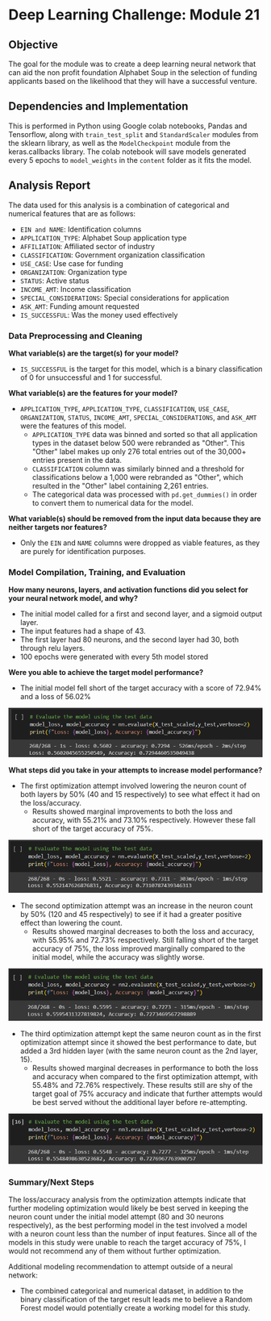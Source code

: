 # Deep Learning Challenge: Module 21

## Objective

The goal for the module was to create a deep learning neural network that can aid the non profit foundation Alphabet Soup in the selection of funding applicants based on the likelihood that they will have a successful venture.

## Dependencies and Implementation
This is performed in Python using Google colab notebooks, Pandas and Tensorflow, along with `train_test_split` and `StandardScaler` modules from the sklearn library, as well as the `ModelCheckpoint` module from the keras.callbacks library. The colab notebook will save models generated every 5 epochs to `model_weights` in the `content` folder as it fits the model. 

## Analysis Report

The data used for this analysis is a combination of categorical and numerical features that are as follows:
- `EIN and NAME`: Identification columns
- `APPLICATION_TYPE`: Alphabet Soup application type
- `AFFILIATION`: Affiliated sector of industry
- `CLASSIFICATION`: Government organization classification
- `USE_CASE`: Use case for funding
- `ORGANIZATION`: Organization type
- `STATUS`: Active status
- `INCOME_AMT`: Income classification
- `SPECIAL_CONSIDERATIONS`: Special considerations for application
- `ASK_AMT`: Funding amount requested
- `IS_SUCCESSFUL`: Was the money used effectively

### Data Preprocessing and Cleaning

**What variable(s) are the target(s) for your model?**
- `IS_SUCCESSFUL` is the target for this model, which is a binary classification of 0 for unsuccessful and 1 for successful.

**What variable(s) are the features for your model?**
- `APPLICATION_TYPE`, `APPLICATION_TYPE`, `CLASSIFICATION`, `USE_CASE`, `ORGANIZATION`, `STATUS`, `INCOME_AMT`, `SPECIAL_CONSIDERATIONS`, and `ASK_AMT` were the features of this model.
  - `APPLICATION_TYPE` data was binned and sorted so that all application types in the dataset below 500 were rebranded as "Other". This "Other" label makes up only 276 total entries out of the 30,000+ entries present in the data.
  - `CLASSIFICATION` column was similarly binned and a threshold for classifications below a 1,000 were rebranded as "Other", which resulted in the "Other" label containing 2,261 entries.
  - The categorical data was processed with `pd.get_dummies()` in order to convert them to numerical data for the model.

**What variable(s) should be removed from the input data because they are neither targets nor features?**
- Only the `EIN` and `NAME` columns were dropped as viable features, as they are purely for identification purposes.

### Model Compilation, Training, and Evaluation

**How many neurons, layers, and activation functions did you select for your neural network model, and why?**
- The initial model called for a first and second layer, and a sigmoid output layer.
- The input features had a shape of 43.
- The first layer had 80 neurons, and the second layer had 30, both through relu layers.
- 100 epochs were generated with every 5th model stored

**Were you able to achieve the target model performance?**
- The initial model fell short of the target accuracy with a score of 72.94% and a loss of 56.02%

![](./output_images/initial_model_results.png) 

**What steps did you take in your attempts to increase model performance?**
- The first optimization attempt involved lowering the neuron count of both layers by 50% (40 and 15 respectively) to see what effect it had on the loss/accuracy.
  - Results showed marginal improvements to both the loss and accuracy, with 55.21% and 73.10% respectively. However these fall short of the target accuracy of 75%.

![](./output_images/optimization_1_results.png) 

- The second optimization attempt was an increase in the neuron count by 50% (120 and 45 respectively) to see if it had a greater positive effect than lowering the count.
  - Results showed marginal decreases to both the loss and accuracy, with 55.95% and 72.73% respectively. Still falling short of the target accuracy of 75%, the loss improved marginally compared to the initial model, while the accuracy was slightly worse.

![](./output_images/optimization_2_results.png) 

- The third optimization attempt kept the same neuron count as in the first optimization attempt since it showed the best performance to date, but added a 3rd hidden layer (with the same neuron count as the 2nd layer, 15).
  - Results showed marginal decreases in performance to both the loss and accuracy when compared to the first optimization attempt, with 55.48% and 72.76% respectively. These results still are shy of the target goal of 75% accuracy and indicate that further attempts would be best served without the additional layer before re-attempting.

![](./output_images/optimization_3_results.png) 

### Summary/Next Steps

The loss/accuracy analysis from the optimization attempts indicate that further modeling optimization would likely be best served in keeping the neuron count under the initial model attempt (80 and 30 neurons respectively), as the best performing model in the test involved a model with a neuron count less than the number of input features. Since all of the models in this study were unable to reach the target accuracy of 75%, I would not recommend any of them without further optimization.

Additional modeling recommendation to attempt outside of a neural network:
- The combined categorical and numerical dataset, in addition to the binary classification of the target result leads me to believe a Random Forest model would potentially create a working model for this study.
